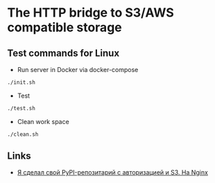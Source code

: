 # The HTTP bridge to S3/AWS compatible storage

## Test commands for Linux

* Run server in Docker via docker-compose

```bash
./init.sh
```

* Test

```bash
./test.sh
```

* Clean work space

```bash
./clean.sh
```

## Links

* [Я сделал свой PyPI-репозитарий с авторизацией и S3. На Nginx](https://habr.com/ru/articles/518126/)
